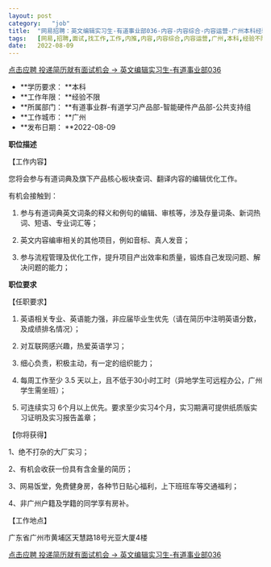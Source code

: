 ```yaml
---
layout:	post
category:	"job"
title:	"网易招聘：英文编辑实习生-有道事业部036-内容-内容综合-内容运营-广州本科经验不限"
tags:	[网易,招聘,面试,找工作,工作,内推,内容,内容综合,内容运营,广州,本科,经验不限]
date:	2022-08-09
---
```


[点击应聘 投递简历就有面试机会 ->  英文编辑实习生-有道事业部036](http://mobile.bole.netease.com/bole/boleDetail?id=4062&employeeId=346f03c3cda5f04c&key=all)



- **学历要求： **本科
- **工作年限： **经验不限
- **所属部门： **有道事业群-有道学习产品部-智能硬件产品部-公共支持组
- **工作城市： **广州
- **发布日期： **2022-08-09



**职位描述**

【工作内容】

您将会参与有道词典及旗下产品核心板块查词、翻译内容的编辑优化工作。

有机会接触到：

1. 参与有道词典英文词条的释义和例句的编辑、审核等，涉及存量词条、新词热词、短语、专业词汇等；

2. 英文内容编审相关的其他项目，例如音标、真人发音；

3. 参与流程管理及优化工作，提升项目产出效率和质量，锻炼自己发现问题、解决问题的能力；



**职位要求**

【任职要求】

1. 英语相关专业、英语能力强，非应届毕业生优先（请在简历中注明英语分数，及成绩排名情况）；

2. 对互联网感兴趣，热爱英语学习；

3. 细心负责，积极主动，有一定的组织能力；

4. 每周工作至少 3.5 天以上，且不低于30小时工时（异地学生可远程办公，广州学生需坐班）；

5. 可连续实习 6个月以上优先。要求至少实习4个月，实习期满可提供纸质版实习证明及实习报告盖章；

【你将获得】

1、绝不打杂的大厂实习； 

2、有机会收获一份具有含金量的简历； 

3、网易饭堂，免费健身房，各种节日贴心福利，上下班班车等交通福利；

4、非广州户籍及学籍的同学享有房补。

【工作地点】

广东省广州市黄埔区天慧路18号光亚大厦4楼



[点击应聘 投递简历就有面试机会 ->  英文编辑实习生-有道事业部036](http://mobile.bole.netease.com/bole/boleDetail?id=4062&employeeId=346f03c3cda5f04c&key=all)